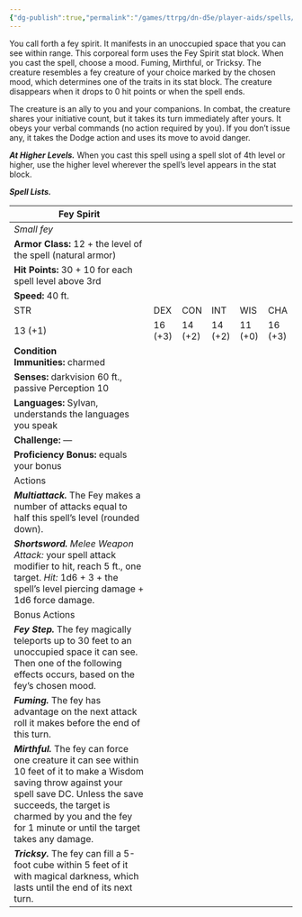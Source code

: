 ```yaml
---
{"dg-publish":true,"permalink":"/games/ttrpg/dn-d5e/player-aids/spells/level-3/summon-fey/","tags":["ttrpg/dnd/5e","spell"],"noteIcon":""}
---
```



You call forth a fey spirit. It manifests in an unoccupied space that you can see within range. This corporeal form uses the Fey Spirit stat block. When you cast the spell, choose a mood. Fuming, Mirthful, or Tricksy. The creature resembles a fey creature of your choice marked by the chosen mood, which determines one of the traits in its stat block. The creature disappears when it drops to 0 hit points or when the spell ends.

The creature is an ally to you and your companions. In combat, the creature shares your initiative count, but it takes its turn immediately after yours. It obeys your verbal commands (no action required by you). If you don’t issue any, it takes the Dodge action and uses its move to avoid danger.

**_At Higher Levels._** When you cast this spell using a spell slot of 4th level or higher, use the higher level wherever the spell’s level appears in the stat block.

**_Spell Lists._** 

|Fey Spirit|   |   |   |   |   |
|---|---|---|---|---|---|
|_Small fey_|   |   |   |   |   |
|**Armor Class:** 12 + the level of the spell (natural armor)|   |   |   |   |   |
|**Hit Points:** 30 + 10 for each spell level above 3rd|   |   |   |   |   |
|**Speed:** 40 ft.|   |   |   |   |   |
|STR|DEX|CON|INT|WIS|CHA|
|13 (+1)|16 (+3)|14 (+2)|14 (+2)|11 (+0)|16 (+3)|
|**Condition Immunities:** charmed|   |   |   |   |   |
|**Senses:** darkvision 60 ft., passive Perception 10|   |   |   |   |   |
|**Languages:** Sylvan, understands the languages you speak|   |   |   |   |   |
|**Challenge:** —|   |   |   |   |   |
|**Proficiency Bonus:** equals your bonus|   |   |   |   |   |
|Actions|   |   |   |   |   |
|**_Multiattack._** The Fey makes a number of attacks equal to half this spell’s level (rounded down).|   |   |   |   |   |
|**_Shortsword._** _Melee Weapon Attack:_ your spell attack modifier to hit, reach 5 ft., one target. _Hit:_ 1d6 + 3 + the spell’s level piercing damage + 1d6 force damage.|   |   |   |   |   |
|Bonus Actions|   |   |   |   |   |
|**_Fey Step._** The fey magically teleports up to 30 feet to an unoccupied space it can see. Then one of the following effects occurs, based on the fey’s chosen mood.|   |   |   |   |   |
|**_Fuming._** The fey has advantage on the next attack roll it makes before the end of this turn.|   |   |   |   |   |
|**_Mirthful._** The fey can force one creature it can see within 10 feet of it to make a Wisdom saving throw against your spell save DC. Unless the save succeeds, the target is charmed by you and the fey for 1 minute or until the target takes any damage.|   |   |   |   |   |
|**_Tricksy._** The fey can fill a 5-foot cube within 5 feet of it with magical darkness, which lasts until the end of its next turn.|   |   |   |   |   |